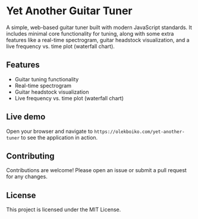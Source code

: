 # Yet Another Guitar Tuner

A simple, web-based guitar tuner built with modern JavaScript standards. It includes minimal core functionality for tuning, along with some extra features like a real-time spectrogram, guitar headstock visualization, and a live frequency vs. time plot (waterfall chart).

## Features

- Guitar tuning functionality
- Real-time spectrogram
- Guitar headstock visualization
- Live frequency vs. time plot (waterfall chart)

## Live demo

Open your browser and navigate to `https://olekboiko.com/yet-another-tuner` to see the application in action.

## Contributing

Contributions are welcome! Please open an issue or submit a pull request for any changes.

## License

This project is licensed under the MIT License.
